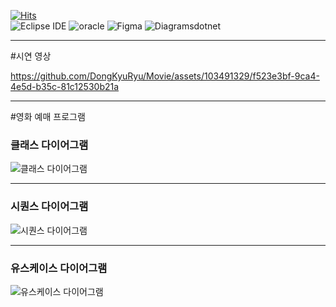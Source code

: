 [![Hits](https://hits.seeyoufarm.com/api/count/incr/badge.svg?url=https%3A%2F%2Fgithub.com%2FDongKyuRyu%2FMovieReservationProgram&count_bg=%23A4C6DE&title_bg=%23274259&icon=&icon_color=%23020715&title=방문&edge_flat=false)](https://hits.seeyoufarm.com)
<br>
![Eclipse IDE](https://img.shields.io/badge/Eclipse%20IDE-2C2255.svg?&style=for-the-badge&logo=Eclipse%20IDE&logoColor=white)
![oracle](https://img.shields.io/badge/oracle-F80000.svg?&style=for-the-badge&logo=oracle&logoColor=white)
![Figma](https://img.shields.io/badge/figma-F24E1E.svg?&style=for-the-badge&logo=Figma&logoColor=white)
![Diagramsdotnet](https://img.shields.io/badge/draw.IO-F08705.svg?&style=for-the-badge&logo=Diagramsdotnet&logoColor=white)

<hr>

#시연 영상

https://github.com/DongKyuRyu/Movie/assets/103491329/f523e3bf-9ca4-4e5d-b35c-81c12530b21a

<hr>

#영화 예매 프로그램

### 클래스 다이어그램
![클래스 다이어그램](https://github.com/DongKyuRyu/Movie/assets/139706868/47a7cf9a-1a7e-4f69-9c75-840c6d47372c)

<hr>

### 시퀀스 다이어그램
![시퀀스 다이어그램](https://github.com/DongKyuRyu/Movie/assets/103491329/f7ab1d3c-dc24-48e3-ad27-4b8b42ff3dbd)

<hr>

### 유스케이스 다이어그램
![유스케이스 다이어그램](https://github.com/DongKyuRyu/Movie/assets/139706868/63161a1a-e391-4f1a-9617-1a6ea5c61899)
